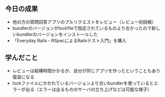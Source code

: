 ## 今日の成果

- 他の方の質問回答アプリのプルリクエストをレビュー（レビュー初挑戦）
- bundlerのバージョンがlockfileで指定されているものより古かったので新しいbundlerのバージョンをインストールした
- 「Everyday Rails - RSpecによるRailsテスト入門」を購入

## 学んだこと

- レビューは結構時間かかるが、自分が同じアプリを作ったということもあり復習になる
- lockファイルにかかれているバージョンより古いbundlerを使っているとエラーが出る（エラーは出るもののサーバの立ち上げなどは可能な様子）
